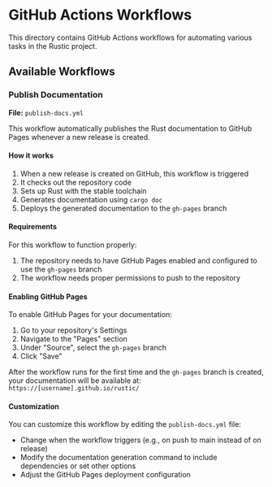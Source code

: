 # GitHub Actions Workflows

This directory contains GitHub Actions workflows for automating various tasks in the Rustic project.

## Available Workflows

### Publish Documentation

**File:** `publish-docs.yml`

This workflow automatically publishes the Rust documentation to GitHub Pages whenever a new release is created.

#### How it works

1. When a new release is created on GitHub, this workflow is triggered
2. It checks out the repository code
3. Sets up Rust with the stable toolchain
4. Generates documentation using `cargo doc`
5. Deploys the generated documentation to the `gh-pages` branch

#### Requirements

For this workflow to function properly:

1. The repository needs to have GitHub Pages enabled and configured to use the `gh-pages` branch
2. The workflow needs proper permissions to push to the repository

#### Enabling GitHub Pages

To enable GitHub Pages for your documentation:

1. Go to your repository's Settings
2. Navigate to the "Pages" section
3. Under "Source", select the `gh-pages` branch
4. Click "Save"

After the workflow runs for the first time and the `gh-pages` branch is created, your documentation will be available at:
`https://[username].github.io/rustic/`

#### Customization

You can customize this workflow by editing the `publish-docs.yml` file:

- Change when the workflow triggers (e.g., on push to main instead of on release)
- Modify the documentation generation command to include dependencies or set other options
- Adjust the GitHub Pages deployment configuration